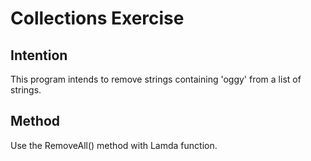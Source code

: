 
# Collections Exercise

## Intention

This program intends to remove strings containing 'oggy' from a list of strings. 

## Method

Use the RemoveAll() method with Lamda function.
